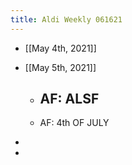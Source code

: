 ```yaml
---
title: Aldi Weekly 061621
---
```


- [[May 4th, 2021]]

- [[May 5th, 2021]]
	 - AF: ALSF
		 - 

	 - AF: 4th OF JULY

- 

- 
